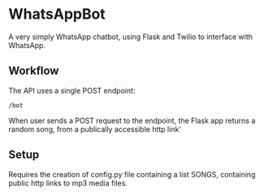 # WhatsAppBot

A very simply WhatsApp chatbot, using Flask and Twilio to interface with WhatsApp.

## Workflow

The API uses a single POST endpoint:

`/bot`

When user sends a POST request to the endpoint, the Flask app returns a random song, from a publically accessible http link'

## Setup

Requires the creation of config.py file containing a list SONGS, containing public http links to mp3 media files.

